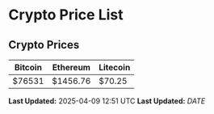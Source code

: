 # Crypto Price List

## Crypto Prices
| Bitcoin | Ethereum | Litecoin |
| ------- | -------- | -------- |
| $76531 | $1456.76 | $70.25 |
**Last Updated:** 2025-04-09 12:51 UTC
**Last Updated:** $DATE$
